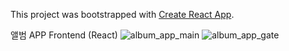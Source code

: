 This project was bootstrapped with [Create React App](https://github.com/facebook/create-react-app).

앨범 APP Frontend (React)
![album_app_main](https://user-images.githubusercontent.com/46686577/81293173-d4a8ec80-90a7-11ea-935f-687a0c89f79f.png)
![album_app_gate](https://user-images.githubusercontent.com/46686577/81293175-d5da1980-90a7-11ea-8246-56cc0b582087.png)
